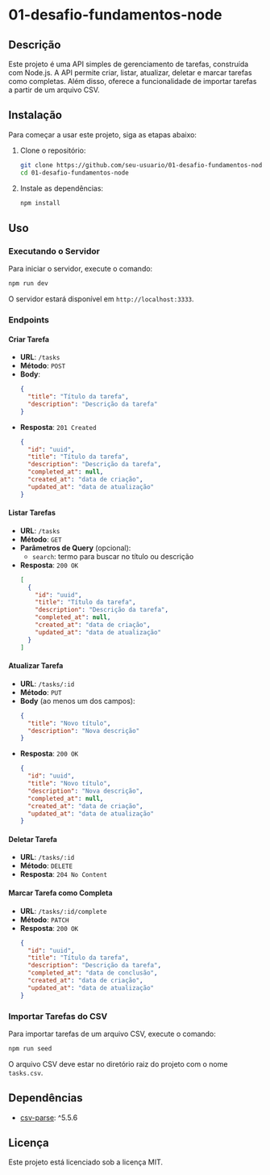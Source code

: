 
# 01-desafio-fundamentos-node

## Descrição

Este projeto é uma API simples de gerenciamento de tarefas, construída com Node.js. A API permite criar, listar, atualizar, deletar e marcar tarefas como completas. Além disso, oferece a funcionalidade de importar tarefas a partir de um arquivo CSV.

## Instalação

Para começar a usar este projeto, siga as etapas abaixo:

1. Clone o repositório:
   ```sh
   git clone https://github.com/seu-usuario/01-desafio-fundamentos-node.git
   cd 01-desafio-fundamentos-node
   ```

2. Instale as dependências:
   ```sh
   npm install
   ```

## Uso

### Executando o Servidor

Para iniciar o servidor, execute o comando:
```sh
npm run dev
```
O servidor estará disponível em `http://localhost:3333`.

### Endpoints

#### Criar Tarefa
- **URL**: `/tasks`
- **Método**: `POST`
- **Body**:
  ```json
  {
    "title": "Título da tarefa",
    "description": "Descrição da tarefa"
  }
  ```
- **Resposta**: `201 Created`
  ```json
  {
    "id": "uuid",
    "title": "Título da tarefa",
    "description": "Descrição da tarefa",
    "completed_at": null,
    "created_at": "data de criação",
    "updated_at": "data de atualização"
  }
  ```

#### Listar Tarefas
- **URL**: `/tasks`
- **Método**: `GET`
- **Parâmetros de Query** (opcional):
  - `search`: termo para buscar no título ou descrição
- **Resposta**: `200 OK`
  ```json
  [
    {
      "id": "uuid",
      "title": "Título da tarefa",
      "description": "Descrição da tarefa",
      "completed_at": null,
      "created_at": "data de criação",
      "updated_at": "data de atualização"
    }
  ]
  ```

#### Atualizar Tarefa
- **URL**: `/tasks/:id`
- **Método**: `PUT`
- **Body** (ao menos um dos campos):
  ```json
  {
    "title": "Novo título",
    "description": "Nova descrição"
  }
  ```
- **Resposta**: `200 OK`
  ```json
  {
    "id": "uuid",
    "title": "Novo título",
    "description": "Nova descrição",
    "completed_at": null,
    "created_at": "data de criação",
    "updated_at": "data de atualização"
  }
  ```

#### Deletar Tarefa
- **URL**: `/tasks/:id`
- **Método**: `DELETE`
- **Resposta**: `204 No Content`

#### Marcar Tarefa como Completa
- **URL**: `/tasks/:id/complete`
- **Método**: `PATCH`
- **Resposta**: `200 OK`
  ```json
  {
    "id": "uuid",
    "title": "Título da tarefa",
    "description": "Descrição da tarefa",
    "completed_at": "data de conclusão",
    "created_at": "data de criação",
    "updated_at": "data de atualização"
  }
  ```

### Importar Tarefas do CSV

Para importar tarefas de um arquivo CSV, execute o comando:
```sh
npm run seed
```
O arquivo CSV deve estar no diretório raiz do projeto com o nome `tasks.csv`.

## Dependências

- [csv-parse](https://www.npmjs.com/package/csv-parse): ^5.5.6

## Licença

Este projeto está licenciado sob a licença MIT.
